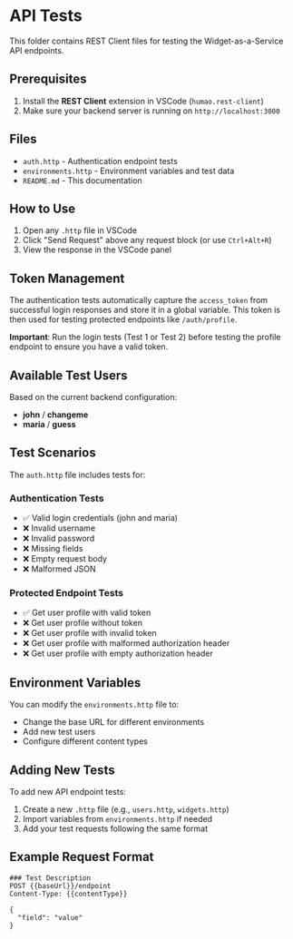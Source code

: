 # API Tests

This folder contains REST Client files for testing the Widget-as-a-Service API endpoints.

## Prerequisites

1. Install the **REST Client** extension in VSCode (`humao.rest-client`)
2. Make sure your backend server is running on `http://localhost:3000`

## Files

- `auth.http` - Authentication endpoint tests
- `environments.http` - Environment variables and test data
- `README.md` - This documentation

## How to Use

1. Open any `.http` file in VSCode
2. Click "Send Request" above any request block (or use `Ctrl+Alt+R`)
3. View the response in the VSCode panel

## Token Management

The authentication tests automatically capture the `access_token` from successful login responses and store it in a global variable. This token is then used for testing protected endpoints like `/auth/profile`.

**Important**: Run the login tests (Test 1 or Test 2) before testing the profile endpoint to ensure you have a valid token.

## Available Test Users

Based on the current backend configuration:

- **john** / **changeme**
- **maria** / **guess**

## Test Scenarios

The `auth.http` file includes tests for:

### Authentication Tests
- ✅ Valid login credentials (john and maria)
- ❌ Invalid username
- ❌ Invalid password
- ❌ Missing fields
- ❌ Empty request body
- ❌ Malformed JSON

### Protected Endpoint Tests
- ✅ Get user profile with valid token
- ❌ Get user profile without token
- ❌ Get user profile with invalid token
- ❌ Get user profile with malformed authorization header
- ❌ Get user profile with empty authorization header

## Environment Variables

You can modify the `environments.http` file to:
- Change the base URL for different environments
- Add new test users
- Configure different content types

## Adding New Tests

To add new API endpoint tests:

1. Create a new `.http` file (e.g., `users.http`, `widgets.http`)
2. Import variables from `environments.http` if needed
3. Add your test requests following the same format

## Example Request Format

```http
### Test Description
POST {{baseUrl}}/endpoint
Content-Type: {{contentType}}

{
  "field": "value"
}
```
